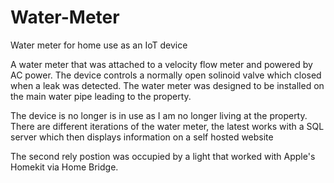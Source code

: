 # Water-Meter
Water meter for home use as an IoT device

A water meter that was attached to a velocity flow meter and powered by AC power. The device controls a normally open solinoid valve which closed when a leak was detected.
The water meter was designed to be installed on the main water pipe leading to the property.

The device is no longer is in use as I am no longer living at the property. There are different iterations of the water meter, the latest works with a SQL server which then displays information on a self hosted website

The second rely postion was occupied by a light that worked with Apple's Homekit via Home Bridge.
